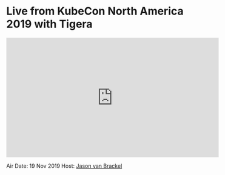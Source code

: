 # Live from KubeCon North America 2019 with Tigera

<iframe width="560" height="315" src="https://www.youtube.com/embed/_kueVy7vKAA" frameborder="0" allow="accelerometer; autoplay; encrypted-media; gyroscope; picture-in-picture" allowfullscreen></iframe>

Air Date: 19 Nov 2019
Host: [Jason van Brackel](twitter.com/jasonvanbrackel)